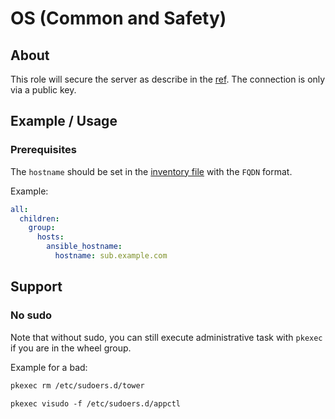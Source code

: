 # OS (Common and Safety)

## About

This role will secure the server as describe in the [ref](#ref). 
The connection is only via a public key.

## Example / Usage

### Prerequisites

The `hostname` should be set in the [inventory file](../../../../ansible/inventory/inventory.yml) with the `FQDN` format.

Example:
```yaml
all:
  children:
    group:
      hosts:
        ansible_hostname:
          hostname: sub.example.com
```



## Support
### No sudo

Note that without sudo, you can still execute administrative task with `pkexec` if you are in the wheel group.

Example for a bad:
```bash
pkexec rm /etc/sudoers.d/tower
```
```
pkexec visudo -f /etc/sudoers.d/appctl
```


